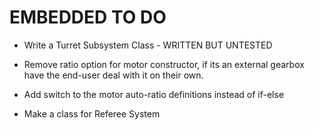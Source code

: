 # EMBEDDED TO DO

- Write a Turret Subsystem Class - WRITTEN BUT UNTESTED

- Remove ratio option for motor constructor, if its an external gearbox have the end-user deal with it on their own.

- Add switch to the motor auto-ratio definitions instead of if-else

- Make a class for Referee System 
